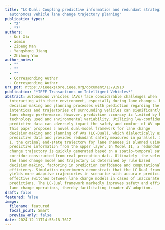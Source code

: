 ```yaml
---
title: "LC-Dual: Coupling predictive information and redundant strategies for
  autonomous vehicle lane change trajectory planning"
publication_types:
  - "2"
  - "3"
authors:
  - Kui Xia
  - admin
  - Zipeng Man
  - Yangsheng Jiang
  - Zhihong Yao
author_notes:
  - ""
  - ""
  - ""
  - Corresponding Author
  - Corresponding Author
url_pdf: https://ieeexplore.ieee.org/document/10791910
publication: "*IEEE Transactions on Intelligent Vehicles*"
abstract: Autonomous vehicles (AVs) face considerable challenges when
  interacting with their environment, especially during lane changes. Enhancing
  decision-making and planning processes with prediction regarding the
  intentions and trajectories of surrounding vehicles can significantly improve
  lane change performance. However, prediction accuracy is limited by both the
  technology used and environmental variability. Utilizing low-confidence
  predictive data can adversely impact the safety and comfort of AV operations.
  This paper proposes a novel dual-model framework for lane change
  decision-making and planning of AVs (LC-Dual), which dialectically uses
  predictive data and provides redundant safety measures in parallel. In Model
  I, the optimal end-state trajectory for lane changes is planned using
  predictive information from the upper layer. In Model II, a redundant lane
  change trajectory is quickly generated based on a spatio-temporal safety
  corridor constructed from real perception data. Ultimately, the selection of
  the lane change model and trajectory is determined by rule-based
  decision-making, factoring in prediction confidence and computational
  efficiency. Simulation experiments demonstrate that the LC-Dual framework
  yields more adaptive trajectories in scenarios with accurate predictions and
  effective switches between lane change models in cases of inaccurate
  predictions. The LC-Dual framework markedly improves safety and efficiency in
  lane change operations, thereby facilitating broader AV adoption.
draft: false
featured: false
image:
  filename: featured
  focal_point: Smart
  preview_only: false
date: 2024-12-11T14:55:18.761Z
---
```

